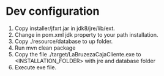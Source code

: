 # Dev configuration
1. Copy installer/jfxrt.jar in jdk8/jre/lib/ext.
2. Change in pom.xml jdk property to your path installation.
3. Copy ./resource/database to up folder.
4. Run mvn clean package
5. Copy the file ./target/LaBruzezaCajaCliente.exe to <INSTALLATION_FOLDER> with jre and database folder
6. Execute exe file.